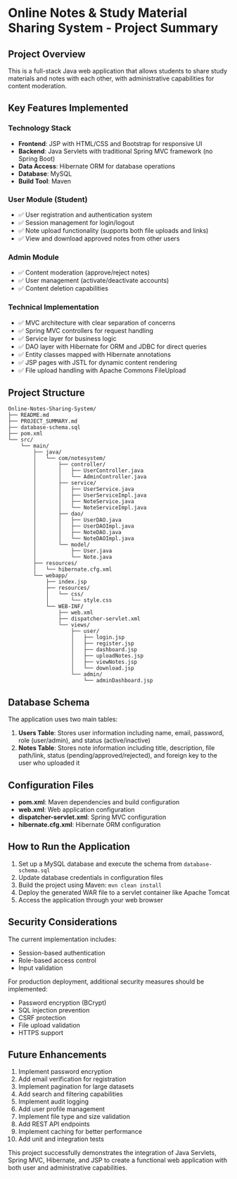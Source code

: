 # Online Notes & Study Material Sharing System - Project Summary

## Project Overview

This is a full-stack Java web application that allows students to share study materials and notes with each other, with administrative capabilities for content moderation.

## Key Features Implemented

### Technology Stack
- **Frontend**: JSP with HTML/CSS and Bootstrap for responsive UI
- **Backend**: Java Servlets with traditional Spring MVC framework (no Spring Boot)
- **Data Access**: Hibernate ORM for database operations
- **Database**: MySQL
- **Build Tool**: Maven

### User Module (Student)
- ✅ User registration and authentication system
- ✅ Session management for login/logout
- ✅ Note upload functionality (supports both file uploads and links)
- ✅ View and download approved notes from other users

### Admin Module
- ✅ Content moderation (approve/reject notes)
- ✅ User management (activate/deactivate accounts)
- ✅ Content deletion capabilities

### Technical Implementation
- ✅ MVC architecture with clear separation of concerns
- ✅ Spring MVC controllers for request handling
- ✅ Service layer for business logic
- ✅ DAO layer with Hibernate for ORM and JDBC for direct queries
- ✅ Entity classes mapped with Hibernate annotations
- ✅ JSP pages with JSTL for dynamic content rendering
- ✅ File upload handling with Apache Commons FileUpload

## Project Structure

```
Online-Notes-Sharing-System/
├── README.md
├── PROJECT_SUMMARY.md
├── database-schema.sql
├── pom.xml
└── src/
    └── main/
        ├── java/
        │   └── com/notesystem/
        │       ├── controller/
        │       │   ├── UserController.java
        │       │   └── AdminController.java
        │       ├── service/
        │       │   ├── UserService.java
        │       │   ├── UserServiceImpl.java
        │       │   ├── NoteService.java
        │       │   └── NoteServiceImpl.java
        │       ├── dao/
        │       │   ├── UserDAO.java
        │       │   ├── UserDAOImpl.java
        │       │   ├── NoteDAO.java
        │       │   └── NoteDAOImpl.java
        │       └── model/
        │           ├── User.java
        │           └── Note.java
        ├── resources/
        │   └── hibernate.cfg.xml
        └── webapp/
            ├── index.jsp
            ├── resources/
            │   └── css/
            │       └── style.css
            └── WEB-INF/
                ├── web.xml
                ├── dispatcher-servlet.xml
                └── views/
                    ├── user/
                    │   ├── login.jsp
                    │   ├── register.jsp
                    │   ├── dashboard.jsp
                    │   ├── uploadNotes.jsp
                    │   ├── viewNotes.jsp
                    │   └── download.jsp
                    └── admin/
                        └── adminDashboard.jsp
```

## Database Schema

The application uses two main tables:

1. **Users Table**: Stores user information including name, email, password, role (user/admin), and status (active/inactive)
2. **Notes Table**: Stores note information including title, description, file path/link, status (pending/approved/rejected), and foreign key to the user who uploaded it

## Configuration Files

- **pom.xml**: Maven dependencies and build configuration
- **web.xml**: Web application configuration
- **dispatcher-servlet.xml**: Spring MVC configuration
- **hibernate.cfg.xml**: Hibernate ORM configuration

## How to Run the Application

1. Set up a MySQL database and execute the schema from `database-schema.sql`
2. Update database credentials in configuration files
3. Build the project using Maven: `mvn clean install`
4. Deploy the generated WAR file to a servlet container like Apache Tomcat
5. Access the application through your web browser

## Security Considerations

The current implementation includes:
- Session-based authentication
- Role-based access control
- Input validation

For production deployment, additional security measures should be implemented:
- Password encryption (BCrypt)
- SQL injection prevention
- CSRF protection
- File upload validation
- HTTPS support

## Future Enhancements

1. Implement password encryption
2. Add email verification for registration
3. Implement pagination for large datasets
4. Add search and filtering capabilities
5. Implement audit logging
6. Add user profile management
7. Implement file type and size validation
8. Add REST API endpoints
9. Implement caching for better performance
10. Add unit and integration tests

This project successfully demonstrates the integration of Java Servlets, Spring MVC, Hibernate, and JSP to create a functional web application with both user and administrative capabilities.